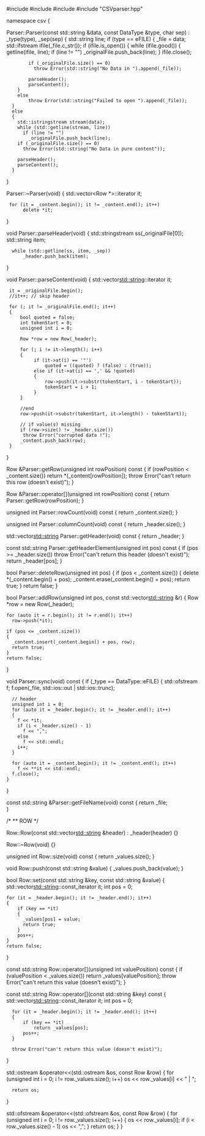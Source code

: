 #include <fstream>
#include <sstream>
#include <iomanip>
#include "CSVparser.hpp"

namespace csv {

  Parser::Parser(const std::string &data, const DataType &type, char sep)
    : _type(type), _sep(sep)
  {
      std::string line;
      if (type == eFILE)
      {
        _file = data;
        std::ifstream ifile(_file.c_str());
        if (ifile.is_open())
        {
            while (ifile.good())
            {
                getline(ifile, line);
                if (line != "")
                    _originalFile.push_back(line);
            }
            ifile.close();

            if (_originalFile.size() == 0)
              throw Error(std::string("No Data in ").append(_file));
            
            parseHeader();
            parseContent();
        }
        else
            throw Error(std::string("Failed to open ").append(_file));
      }
      else
      {
        std::istringstream stream(data);
        while (std::getline(stream, line))
          if (line != "")
            _originalFile.push_back(line);
        if (_originalFile.size() == 0)
          throw Error(std::string("No Data in pure content"));

        parseHeader();
        parseContent();
      }
  }

  Parser::~Parser(void)
  {
     std::vector<Row *>::iterator it;

     for (it = _content.begin(); it != _content.end(); it++)
          delete *it;
  }

  void Parser::parseHeader(void)
  {
      std::stringstream ss(_originalFile[0]);
      std::string item;

      while (std::getline(ss, item, _sep))
          _header.push_back(item);
  }

  void Parser::parseContent(void)
  {
     std::vector<std::string>::iterator it;
     
     it = _originalFile.begin();
     //it++; // skip header

     for (; it != _originalFile.end(); it++)
     {
         bool quoted = false;
         int tokenStart = 0;
         unsigned int i = 0;

         Row *row = new Row(_header);

         for (; i != it->length(); i++)
         {
              if (it->at(i) == '"')
                  quoted = ((quoted) ? (false) : (true));
              else if (it->at(i) == ',' && !quoted)
              {
                  row->push(it->substr(tokenStart, i - tokenStart));
                  tokenStart = i + 1;
              }
         }

         //end
         row->push(it->substr(tokenStart, it->length() - tokenStart));

         // if value(s) missing
         if (row->size() != _header.size())
          throw Error("corrupted data !");
         _content.push_back(row);
     }
  }
  
 Row &Parser::getRow(unsigned int rowPosition) const
  {
      if (rowPosition < _content.size())
          return *(_content[rowPosition]);
      throw Error("can't return this row (doesn't exist)");
  }

  Row &Parser::operator[](unsigned int rowPosition) const
  {
      return Parser::getRow(rowPosition);
  }

  unsigned int Parser::rowCount(void) const
  {
      return _content.size();
  }

  unsigned int Parser::columnCount(void) const
  {
      return _header.size();
  }

  std::vector<std::string> Parser::getHeader(void) const
  {
      return _header;
  }

  const std::string Parser::getHeaderElement(unsigned int pos) const
  {
      if (pos >= _header.size())
        throw Error("can't return this header (doesn't exist)");
      return _header[pos];
  }

  bool Parser::deleteRow(unsigned int pos)
  {
    if (pos < _content.size())
    {
      delete *(_content.begin() + pos);
      _content.erase(_content.begin() + pos);
      return true;
    }
    return false;
  }

  bool Parser::addRow(unsigned int pos, const std::vector<std::string> &r)
  {
    Row *row = new Row(_header);

    for (auto it = r.begin(); it != r.end(); it++)
      row->push(*it);
    
    if (pos <= _content.size())
    {
      _content.insert(_content.begin() + pos, row);
      return true;
    }
    return false;
  }

  void Parser::sync(void) const
  {
    if (_type == DataType::eFILE)
    {
      std::ofstream f;
      f.open(_file, std::ios::out | std::ios::trunc);

      // header
      unsigned int i = 0;
      for (auto it = _header.begin(); it != _header.end(); it++)
      {
        f << *it;
        if (i < _header.size() - 1)
          f << ",";
        else
          f << std::endl;
        i++;
      }
     
      for (auto it = _content.begin(); it != _content.end(); it++)
        f << **it << std::endl;
      f.close();
    }
  }

  const std::string &Parser::getFileName(void) const
  {
      return _file;    
  }
  
  /*
  ** ROW
  */

  Row::Row(const std::vector<std::string> &header)
      : _header(header) {}

  Row::~Row(void) {}

  unsigned int Row::size(void) const
  {
    return _values.size();
  }

  void Row::push(const std::string &value)
  {
    _values.push_back(value);
  }

  bool Row::set(const std::string &key, const std::string &value) 
  {
    std::vector<std::string>::const_iterator it;
    int pos = 0;

    for (it = _header.begin(); it != _header.end(); it++)
    {
        if (key == *it)
        {
          _values[pos] = value;
          return true;
        }
        pos++;
    }
    return false;
  }

  const std::string Row::operator[](unsigned int valuePosition) const
  {
       if (valuePosition < _values.size())
           return _values[valuePosition];
       throw Error("can't return this value (doesn't exist)");
  }

  const std::string Row::operator[](const std::string &key) const
  {
      std::vector<std::string>::const_iterator it;
      int pos = 0;

      for (it = _header.begin(); it != _header.end(); it++)
      {
          if (key == *it)
              return _values[pos];
          pos++;
      }
      
      throw Error("can't return this value (doesn't exist)");
  }

  std::ostream &operator<<(std::ostream &os, const Row &row)
  {
      for (unsigned int i = 0; i != row._values.size(); i++)
          os << row._values[i] << " | ";

      return os;
  }

  std::ofstream &operator<<(std::ofstream &os, const Row &row)
  {
    for (unsigned int i = 0; i != row._values.size(); i++)
    {
        os << row._values[i];
        if (i < row._values.size() - 1)
          os << ",";
    }
    return os;
  }
}
